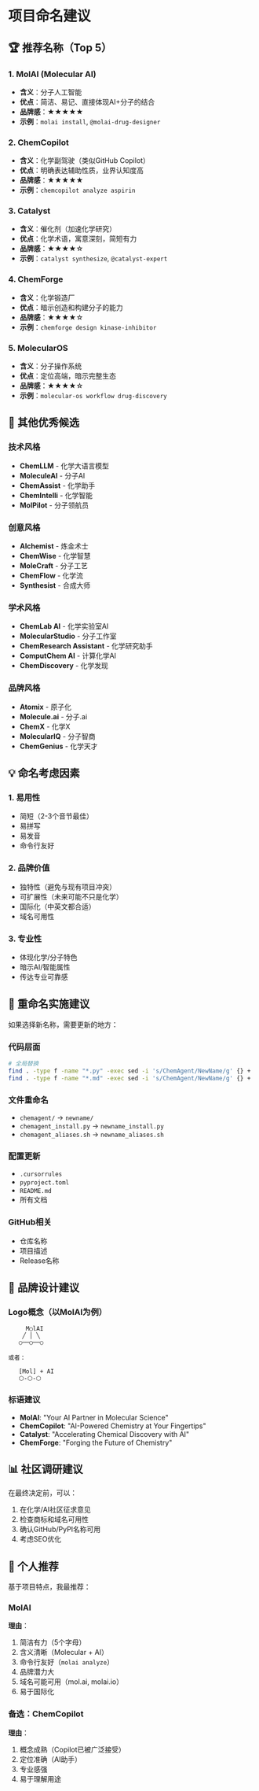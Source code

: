 # 项目命名建议

## 🏆 推荐名称（Top 5）

### 1. **MolAI** (Molecular AI)
- **含义**：分子人工智能
- **优点**：简洁、易记、直接体现AI+分子的结合
- **品牌感**：★★★★★
- **示例**：`molai install`, `@molai-drug-designer`

### 2. **ChemCopilot**
- **含义**：化学副驾驶（类似GitHub Copilot）
- **优点**：明确表达辅助性质，业界认知度高
- **品牌感**：★★★★★
- **示例**：`chemcopilot analyze aspirin`

### 3. **Catalyst**
- **含义**：催化剂（加速化学研究）
- **优点**：化学术语，寓意深刻，简短有力
- **品牌感**：★★★★☆
- **示例**：`catalyst synthesize`, `@catalyst-expert`

### 4. **ChemForge**
- **含义**：化学锻造厂
- **优点**：暗示创造和构建分子的能力
- **品牌感**：★★★★☆
- **示例**：`chemforge design kinase-inhibitor`

### 5. **MolecularOS**
- **含义**：分子操作系统
- **优点**：定位高端，暗示完整生态
- **品牌感**：★★★★☆
- **示例**：`molecular-os workflow drug-discovery`

## 🎯 其他优秀候选

### 技术风格
- **ChemLLM** - 化学大语言模型
- **MoleculeAI** - 分子AI
- **ChemAssist** - 化学助手
- **ChemIntelli** - 化学智能
- **MolPilot** - 分子领航员

### 创意风格
- **Alchemist** - 炼金术士
- **ChemWise** - 化学智慧
- **MoleCraft** - 分子工艺
- **ChemFlow** - 化学流
- **Synthesist** - 合成大师

### 学术风格
- **ChemLab AI** - 化学实验室AI
- **MolecularStudio** - 分子工作室
- **ChemResearch Assistant** - 化学研究助手
- **ComputChem AI** - 计算化学AI
- **ChemDiscovery** - 化学发现

### 品牌风格
- **Atomix** - 原子化
- **Molecule.ai** - 分子.ai
- **ChemX** - 化学X
- **MolecularIQ** - 分子智商
- **ChemGenius** - 化学天才

## 💡 命名考虑因素

### 1. **易用性**
- 简短（2-3个音节最佳）
- 易拼写
- 易发音
- 命令行友好

### 2. **品牌价值**
- 独特性（避免与现有项目冲突）
- 可扩展性（未来可能不只是化学）
- 国际化（中英文都合适）
- 域名可用性

### 3. **专业性**
- 体现化学/分子特色
- 暗示AI/智能属性
- 传达专业可靠感

## 🚀 重命名实施建议

如果选择新名称，需要更新的地方：

### 代码层面
```bash
# 全局替换
find . -type f -name "*.py" -exec sed -i 's/ChemAgent/NewName/g' {} +
find . -type f -name "*.md" -exec sed -i 's/ChemAgent/NewName/g' {} +
```

### 文件重命名
- `chemagent/` → `newname/`
- `chemagent_install.py` → `newname_install.py`
- `chemagent_aliases.sh` → `newname_aliases.sh`

### 配置更新
- `.cursorrules`
- `pyproject.toml`
- `README.md`
- 所有文档

### GitHub相关
- 仓库名称
- 项目描述
- Release名称

## 🎨 品牌设计建议

### Logo概念（以MolAI为例）
```
     M○lAI
    ╱ │ ╲
   ○──○──○
   
或者：
   
   [Mol] + AI
   ⬡-⬡-⬡ 
```

### 标语建议
- **MolAI**: "Your AI Partner in Molecular Science"
- **ChemCopilot**: "AI-Powered Chemistry at Your Fingertips"
- **Catalyst**: "Accelerating Chemical Discovery with AI"
- **ChemForge**: "Forging the Future of Chemistry"

## 📊 社区调研建议

在最终决定前，可以：
1. 在化学/AI社区征求意见
2. 检查商标和域名可用性
3. 确认GitHub/PyPI名称可用
4. 考虑SEO优化

## 🏅 个人推荐

基于项目特点，我最推荐：

### **MolAI** 
**理由**：
1. 简洁有力（5个字母）
2. 含义清晰（Molecular + AI）
3. 命令行友好（`molai analyze`）
4. 品牌潜力大
5. 域名可能可用（mol.ai, molai.io）
6. 易于国际化

### 备选：**ChemCopilot**
**理由**：
1. 概念成熟（Copilot已被广泛接受）
2. 定位准确（AI助手）
3. 专业感强
4. 易于理解用途
